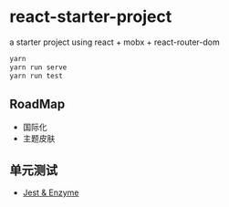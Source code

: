 # react-starter-project

a starter project using react + mobx + react-router-dom

```bash
yarn
yarn run serve
yarn run test
```

## RoadMap

- 国际化
- 主题皮肤

## 单元测试

- [Jest & Enzyme](https://semaphoreci.com/community/tutorials/how-to-test-react-and-mobx-with-jest)
